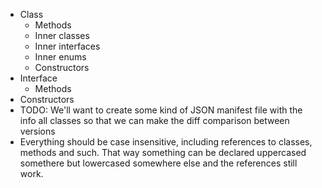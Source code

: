 * Class
    * Methods
    * Inner classes
    * Inner interfaces
    * Inner enums
    * Constructors
* Interface
    * Methods
* Constructors
* TODO: We'll want to create some kind of JSON manifest file with the info all classes so that we can make the diff
  comparison between versions
* Everything should be case insensitive, including references to classes, methods and such. That way something can be
  declared uppercased somethere but lowercased somewhere else and the references still work.
